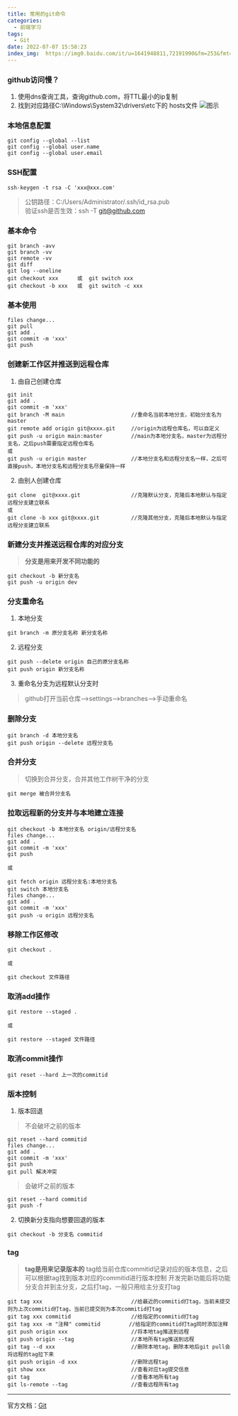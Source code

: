 ```yaml
---
title: 常用的git命令
categories:
  - 前端学习
tags:
  - Git
date: 2022-07-07 15:58:23
index_img:  https://img0.baidu.com/it/u=1641948811,72191990&fm=253&fmt=auto&app=138&f=JPG?w=1000&h=420
---
```


### github访问慢？
1. 使用dns查询工具，查询github.com，将TTL最小的ip复制
2. 找到对应路径C:\Windows\System32\drivers\etc下的 hosts文件
![图示](https://img-blog.csdnimg.cn/2021042623563665.jpg?x-oss-process=image/watermark,type_ZmFuZ3poZW5naGVpdGk,shadow_10,text_aHR0cHM6Ly9ibG9nLmNzZG4ubmV0L3dlaXhpbl80MzYwODc0NA==,size_16,color_FFFFFF,t_70#pic_center)

### 本地信息配置
```git
git config --global --list
git config --global user.name
git config --global user.email
```


### SSH配置
```git
ssh-keygen -t rsa -C 'xxx@xxx.com'
```
>公钥路径：C:/Users/Administrator/.ssh/id_rsa.pub                     
>验证ssh是否生效：ssh -T git@github.com                                       


### 基本命令
```git
git branch -avv
git branch -vv
git remote -vv
git diff
git log --oneline
git checkout xxx      或  git switch xxx           
git checkout -b xxx   或  git switch -c xxx
```


### 基本使用
```git
files change...
git pull
git add .
git commit -m 'xxx'
git push
```


### 创建新工作区并推送到远程仓库
1. 由自己创建仓库
```git
git init
git add .
git commit -m 'xxx'
git branch -M main                     //重命名当前本地分支，初始分支名为master
git remote add origin git@xxxx.git     //origin为远程仓库名，可以自定义
git push -u origin main:master         //main为本地分支名，master为远程分支名，之后push需要指定远程仓库名
或
git push -u origin master              //本地分支名和远程分支名一样，之后可直接push，本地分支名和远程分支名尽量保持一样
```

2. 由别人创建仓库
```git
git clone  git@xxxx.git                //克隆默认分支，克隆后本地默认与指定远程分支建立联系
或
git clone -b xxx git@xxxx.git          //克隆其他分支，克隆后本地默认与指定远程分支建立联系
```


### 新建分支并推送远程仓库的对应分支
>**分支是用来开发不同功能的**
```git
git checkout -b 新分支名
git push -u origin dev
```


### 分支重命名
1. 本地分支
```git
git branch -m 原分支名称 新分支名称
```

2. 远程分支
```git
git push --delete origin 自己的原分支名称 
git push origin 新分支名称
```

3. 重命名分支为远程默认分支时
>github打开当前仓库——>settings——>branches——>手动重命名


### 删除分支
```git
git branch -d 本地分支名
git push origin --delete 远程分支名 
```

### 合并分支
>切换到合并分支，合并其他工作树干净的分支
```git
git merge 被合并分支名
```


### 拉取远程新的分支并与本地建立连接
```git
git checkout -b 本地分支名 origin/远程分支名
files change...
git add .
git commit -m 'xxx'
git push

或

git fetch origin 远程分支名:本地分支名
git switch 本地分支名
files change...
git add .
git commit -m 'xxx'
git push -u origin 远程分支名
```


### 移除工作区修改
```git
git checkout . 
 
或  
  
git checkout 文件路径
``` 


### 取消add操作
```git
git restore --staged .

或

git restore --staged 文件路径
``` 


### 取消commit操作
```git
git reset --hard 上一次的commitid
```

### 版本控制
1. 版本回退
>不会破坏之前的版本
```git
git reset --hard commitid
files change...
git add .
git commit -m 'xxx'
git push
git pull 解决冲突
```
>会破坏之前的版本
```git
git reset --hard commitid
git push -f
```

2. 切换新分支指向想要回退的版本
```git
git checkout -b 分支名 commitid
```


### tag
>**tag是用来记录版本的**
>tag给当前仓库commitid记录对应的版本信息，之后可以根据tag找到版本对应的commitid进行版本控制
>开发完新功能后将功能分支合并到主分支，之后打tag，一般只用给主分支打tag
```
git tag xxx                            //给最近的commitid打tag，当前未提交则为上次commitid打tag，当前已提交则为本次commitid打tag
git tag xxx commitid                   //给指定的commitid打tag
git tag xxx -m "注释" commitid         //给指定的commitid打tag同时添加注释
git push origin xxx                    //将本地tag推送到远程
git push origin --tag                  //本地所有tag推送到远程
git tag --d xxx                        //删除本地tag，删除本地后git pull会将远程的tag拉下来
git push origin -d xxx                 //删除远程tag
git show xxx                           //查看对应tag提交信息
git tag                                //查看本地所有tag                                         
git ls-remote --tag                    //查看远程所有tag
```     

---
官方文档：[Git](https://git-scm.com/book/zh/v2)
